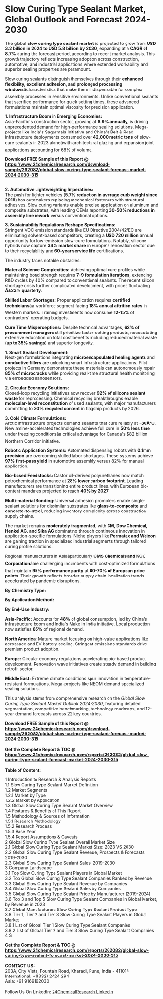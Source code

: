 <h1>Slow Curing Type Sealant Market, Global Outlook and Forecast 2024-2030</h1><p>The global <strong>slow curing type sealant market</strong> is projected to grow from <strong>USD 3.2 billion in 2024 to USD 5.8 billion by 2030</strong>, expanding at a <strong>CAGR of 8.7%</strong> during the forecast period, according to recent market analysis. This growth trajectory reflects increasing adoption across construction, automotive, and industrial applications where extended workability and superior sealing properties are paramount.</p><p>Slow curing sealants distinguish themselves through their <strong>enhanced flexibility, excellent adhesion, and prolonged processing windows</strong>âcharacteristics that make them indispensable for complex assembly processes in sensitive environments. Unlike conventional sealants that sacrifice performance for quick setting times, these advanced formulations maintain optimal viscosity for precision application.</p><p><strong>1. Infrastructure Boom in Emerging Economies:</strong><br>
Asia-Pacific's construction sector, growing at <strong>6.9% annually</strong>, is driving unprecedented demand for high-performance sealing solutions. Mega-projects like India's Sagarmala Initiative and China's Belt &amp; Road infrastructure deployments consumed over <strong>42,000 metric tons</strong> of slow-cure sealants in 2023 aloneâwith architectural glazing and expansion joint applications accounting for 68% of volume.</p><div><b>Download FREE Sample of this Report @ 
            <a href="https://www.24chemicalresearch.com/download-sample/262082/global-slow-curing-type-sealant-forecast-market-2024-2030-315">
            https://www.24chemicalresearch.com/download-sample/262082/global-slow-curing-type-sealant-forecast-market-2024-2030-315</a></b></div><br><p><strong>2. Automotive Lightweighting Imperatives:</strong><br>
The push for lighter vehicles (<strong>5.7% reduction in average curb weight since 2018</strong>) has automakers replacing mechanical fasteners with structural adhesives. Slow curing variants enable precise application on aluminum and composite substrates, with leading OEMs reporting <strong>30-50% reductions in assembly line rework</strong> versus conventional options.</p><p><strong>3. Sustainability Regulations Reshape Specifications:</strong><br>
Stringent VOC emission standards like EU Directive 2004/42/EC are eliminating solvent-based competitors, creating a <strong>USD 720 million</strong> annual opportunity for low-emission slow-cure formulations. Notably, silicone hybrids now capture <strong>34% market share</strong> in Europe's renovation sector due to their recyclability and <strong>60-year service life</strong> certifications.</p><p>The industry faces notable obstacles:</p><p><strong>Material Science Complexities:</strong> Achieving optimal cure profiles while maintaining bond strength requires <strong>7-9 formulation iterations</strong>, extending R&amp;D cycles by 40% compared to conventional sealants. The recent silicon shortage crisis further complicated development, with prices fluctuating <strong>Â±23% quarterly</strong>.</p><p><strong>Skilled Labor Shortages:</strong> Proper application requires <strong>certified technicians</strong>âa workforce segment facing <strong>18% annual attrition rates</strong> in Western markets. Training investments now consume <strong>12-15%</strong> of contractors' operating budgets.</p><p><strong>Cure Time Misperceptions:</strong> Despite technical advantages, <strong>62% of procurement managers</strong> still prioritize faster-setting products, necessitating extensive education on total cost benefits including reduced material waste (<strong>up to 35% savings</strong>) and superior longevity.</p><p><strong>1. Smart Sealant Development:</strong><br>
Next-gen formulations integrating <strong>microencapsulated healing agents</strong> and <strong>conductive fillers</strong> are unlocking smart infrastructure applications. Pilot projects in Germany demonstrate these materials can autonomously repair <strong>85% of microcracks</strong> while providing real-time structural health monitoring via embedded nanosensors.</p><p><strong>2. Circular Economy Solutions:</strong><br>
Closed-loop recycling initiatives now recover <strong>92% of silicone sealant waste</strong> for reprocessing. Chemical recycling breakthroughs enable <strong>molecular-level reconstitution</strong> of used sealants, with major manufacturers committing to <strong>30% recycled content</strong> in flagship products by 2026.</p><p><strong>3. Cold Climate Formulations:</strong><br>
Arctic infrastructure projects demand sealants that cure reliably at <strong>-30Â°C</strong>. New amine-accelerated technologies achieve full cure in <strong>50% less time</strong> under freezing conditionsâa critical advantage for Canada's $82 billion Northern Corridor initiative.</p><p><strong>Robotic Application Systems:</strong> Automated dispensing robots with <strong>0.1mm precision</strong> are overcoming skilled labor shortages. These systems achieve <strong>97% first-pass yield</strong> in automotive assembly versus 82% for manual application.</p><p><strong>Bio-based Feedstocks:</strong> Castor oil-derived polyurethanes now match petrochemical performance at <strong>28% lower carbon footprint</strong>. Leading manufacturers are transitioning entire product lines, with European bio-content mandates projected to reach <strong>40% by 2027</strong>.</p><p><strong>Multi-material Bonding:</strong> Universal adhesion promoters enable single-sealant solutions for dissimilar substrates like <strong>glass-to-composite</strong> and <strong>concrete-to-steel</strong>, reducing inventory complexity across construction supply chains.</p><p>The market remains <strong>moderately fragmented</strong>, with <strong>3M, Dow Chemical, Henkel AG, and Sika AG</strong> dominating through continuous innovation in application-specific formulations. Niche players like <strong>Permatex and Weicon</strong> are gaining traction in specialized industrial segments through tailored curing profile solutions.</p><p>Regional manufacturers in Asiaâparticularly <strong>CMS Chemicals and KCC Corporation</strong>âare challenging incumbents with cost-optimized formulations that maintain <strong>95% performance parity</strong> at <strong>60-70% of European price points</strong>. Their growth reflects broader supply chain localization trends accelerated by pandemic disruptions.</p><p><strong>By Chemistry Type:</strong></p><p><strong>By Application Method:</strong></p><p><strong>By End-Use Industry:</strong></p><p><strong>Asia-Pacific:</strong> Accounts for <strong>48%</strong> of global consumption, led by China's infrastructure boom and India's Make in India initiative. Local production now satisfies <strong>85%</strong> of regional demand.</p><p><strong>North America:</strong> Mature market focusing on high-value applications like aerospace and EV battery sealing. Stringent emissions standards drive premium product adoption.</p><p><strong>Europe:</strong> Circular economy regulations accelerating bio-based product development. Renovation wave initiatives create steady demand in building retrofit sector.</p><p><strong>Middle East:</strong> Extreme climate conditions spur innovation in temperature-resistant formulations. Mega-projects like NEOM demand specialized sealing solutions.</p><p>This analysis stems from comprehensive research on the <em>Global Slow Curing Type Sealant Market Outlook 2024-2030</em>, featuring detailed segmentation, competitive benchmarking, technology roadmaps, and 12-year demand forecasts across 22 key countries.</p><div><b>Download FREE Sample of this Report @ 
            <a href="https://www.24chemicalresearch.com/download-sample/262082/global-slow-curing-type-sealant-forecast-market-2024-2030-315">
            https://www.24chemicalresearch.com/download-sample/262082/global-slow-curing-type-sealant-forecast-market-2024-2030-315</a></b></div><br><div><b>Get the Complete Report & TOC @ 
            <a href="https://www.24chemicalresearch.com/reports/262082/global-slow-curing-type-sealant-forecast-market-2024-2030-315">
            https://www.24chemicalresearch.com/reports/262082/global-slow-curing-type-sealant-forecast-market-2024-2030-315</a></b></div><br>
            <b>Table of Content:</b><p>1 Introduction to Research & Analysis Reports<br />
    1.1 Slow Curing Type Sealant Market Definition<br />
    1.2 Market Segments<br />
        1.2.1 Market by Type<br />
        1.2.2 Market by Application<br />
    1.3 Global Slow Curing Type Sealant Market Overview<br />
    1.4 Features & Benefits of This Report<br />
    1.5 Methodology & Sources of Information<br />
        1.5.1 Research Methodology<br />
        1.5.2 Research Process<br />
        1.5.3 Base Year<br />
        1.5.4 Report Assumptions & Caveats<br />
2 Global Slow Curing Type Sealant Overall Market Size<br />
    2.1 Global Slow Curing Type Sealant Market Size: 2023 VS 2030<br />
    2.2 Global Slow Curing Type Sealant Revenue, Prospects & Forecasts: 2019-2030<br />
    2.3 Global Slow Curing Type Sealant Sales: 2019-2030<br />
3 Company Landscape<br />
    3.1 Top Slow Curing Type Sealant Players in Global Market<br />
    3.2 Top Global Slow Curing Type Sealant Companies Ranked by Revenue<br />
    3.3 Global Slow Curing Type Sealant Revenue by Companies<br />
    3.4 Global Slow Curing Type Sealant Sales by Companies<br />
    3.5 Global Slow Curing Type Sealant Price by Manufacturer (2019-2024)<br />
    3.6 Top 3 and Top 5 Slow Curing Type Sealant Companies in Global Market, by Revenue in 2023<br />
    3.7 Global Manufacturers Slow Curing Type Sealant Product Type<br />
    3.8 Tier 1, Tier 2 and Tier 3 Slow Curing Type Sealant Players in Global Market<br />
        3.8.1 List of Global Tier 1 Slow Curing Type Sealant Companies<br />
        3.8.2 List of Global Tier 2 and Tier 3 Slow Curing Type Sealant Companies<br />
4 S</p><div><b>Get the Complete Report & TOC @ 
            <a href="https://www.24chemicalresearch.com/reports/262082/global-slow-curing-type-sealant-forecast-market-2024-2030-315">
            https://www.24chemicalresearch.com/reports/262082/global-slow-curing-type-sealant-forecast-market-2024-2030-315</a></b></div><br><b>CONTACT US:</b><br>
            203A, City Vista, Fountain Road, Kharadi, Pune, India - 411014<br>
            International: +1(332) 2424 294<br>
            Asia: +91 9169162030 <br><br>
            Follow Us On LinkedIn: <a href="https://www.linkedin.com/company/24chemicalresearch/">24ChemicalResearch LinkedIn</a>